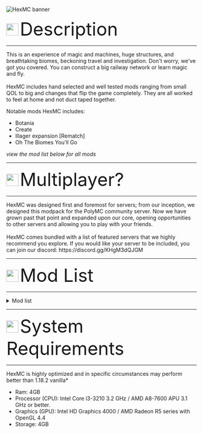![HexMC banner](https://raw.githubusercontent.com/ZekeSmith/HexMC/main/images/banner.png)

<img src="https://raw.githubusercontent.com/ZekeSmith/HexMC/main/images/hexmc.png" width="32px"> <font size="32px">Description</font>
<hr>
This is an experience of magic and machines, huge structures, and breathtaking biomes, beckoning travel and investigation. Don't worry, we've got you covered. You can construct a big railway network or learn magic and fly.
<br><br>
HexMC includes hand selected and well tested mods ranging from small QOL to big and changes that flip the game completely. They are all worked to feel at home and not duct taped together.

Notable mods HexMC includes:
* Botania
* Create
* Illager expansion [Rematch]
* Oh The Biomes You'll Go

*view the mod list below for all mods*

<hr>
<img src="https://raw.githubusercontent.com/ZekeSmith/HexMC/main/images/hexmc.png" width="32px"> <font size="32px">Multiplayer?</font>
<hr>
HexMC was designed first and foremost for servers; from our inception, we designed this modpack for the PolyMC community server. Now we have grown past that point and expanded upon our core, opening opportunities to other servers and allowing you to play with your friends.
<br><br>
HexMC comes bundled with a list of featured servers that we highly recommend you explore. If you would like your server to be included, you can join our discord: https://discord.gg/KHgM3dQJGM
<hr>
<img src="https://raw.githubusercontent.com/ZekeSmith/HexMC/main/images/hexmc.png" width="32px"> <font size="32px">Mod List</font>
<hr>
<details>

<summary>Mod list</summary>

* Adorn
* AdvancementInfo
* Alternate Current
* Annotated DI
* Architectury API
* bad packets
* Basic Shields [Fabric]
* Better Combat by Daedelus
* Better Mount HUD
* Oh The Biomes You'll Go
* Bobby
* Borderless Mining
* Bosses of Mass Destruction
* Botania
* Capes
* Cardinal Components API
* Chunky Pregenerator
* Cloth Config API
* CommunityChest
* Continuity
* Cosmetic Armor
* Create Fabric
* CreatePlus
* Cull Less Leaves
* Custom Splash Screen
* Don't Clear Chat History
* Debugify
* Desired Servers
* Dynamic FPS
* Enhanced Block Entities
* EMI
* EMI Trades
* Emotecraft
* EntityCulling
* Fabric Language Kotlin
* Fabric Shield Lib
* Fabrishot
* Farmer's Delight [Fabric]
* FerriteCore
* Forge Config API Port
* Friends&Foes (Quilt)
* Geckolib
* Guarding!
* Horse Buff
* HorseInBoat
* Illager Expansion [Rematch]
* Indium
* Infusion Table
* Iris Shaders
* Item Model Fix
* Kiln
* KubeJS
* LambdaBetterGrass
* LambDynamicLights
* Language Reload
* LazyDFU
* Lenient Death
* Lithium
* Lovely Snails
* Main Menu Credits
* Memory Leak Fix
* Menu Music
* MidnightControls
* Mo' Structures
* Mod Menu
* MoreChatHistory
* More Culling
* Mouse Tweaks
* OstOverhaul
* Patchouli
* playerAnimator
* Plushie-Mod
* Quilted Fabric API (QFAPI) / Quilt Standard Libraries (QSL)
* Reese's Sodium Options
* Rhino
* Right-Click-Harvest
* Scout
* Simple Voice Chat
* Sodium Extra
* Sodium
* Starlight (Fabric)
* Tax Free Levels
* TerraBlender (Fabric)
* The Graveyard (FABRIC)
* ToolTipFix
* Trinkets
* Villager Hats
* Void Totem (Forge & Fabric)
* When Dungeons Arise
* WTHIT
* Your Options Shall Be Respected (YOSBR)

</details>
<hr>
<img src="https://raw.githubusercontent.com/ZekeSmith/HexMC/main/images/hexmc.png" width="32px"> <font size="32px">System Requirements</font>
<hr>

HexMC is highly optimized and in specific circumstances may perform better than 1.18.2 vanilla*

* Ram: 4GB
* Processor (CPU): Intel Core i3-3210 3.2 GHz / AMD A8-7600 APU 3.1 GHz or better.
* Graphics (GPU): Intel HD Graphics 4000 / AMD Radeon R5 series with OpenGL 4.4
* Storage: 4GB

